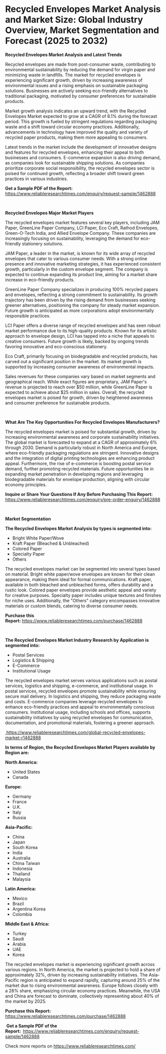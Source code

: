 <p><h1>Recycled Envelopes Market Analysis and Market Size: Global Industry Overview, Market Segmentation and Forecast (2025 to 2032)</h1></p><p><strong>Recycled Envelopes Market Analysis and Latest Trends</strong></p>
<p><p>Recycled envelopes are made from post-consumer waste, contributing to environmental sustainability by reducing the demand for virgin paper and minimizing waste in landfills. The market for recycled envelopes is experiencing significant growth, driven by increasing awareness of environmental issues and a rising emphasis on sustainable packaging solutions. Businesses are actively seeking eco-friendly alternatives to traditional packaging, motivated by consumer preferences for sustainable products.</p><p>Market growth analysis indicates an upward trend, with the Recycled Envelopes Market expected to grow at a CAGR of 8.1% during the forecast period. This growth is fueled by stringent regulations regarding packaging waste and a shift toward circular economy practices. Additionally, advancements in technology have improved the quality and variety of recycled paper products, making them more appealing to consumers.</p><p>Latest trends in the market include the development of innovative designs and features for recycled envelopes, enhancing their appeal to both businesses and consumers. E-commerce expansion is also driving demand, as companies look for sustainable shipping solutions. As companies prioritize corporate social responsibility, the recycled envelopes sector is poised for continued growth, reflecting a broader shift toward green practices in various industries.</p></p>
<p><strong>Get a Sample PDF of the Report:&nbsp;</strong> <a href="https://www.reliableresearchtimes.com/enquiry/request-sample/1462888?utm_campaign=2123&utm_medium=2&utm_source=Github&utm_content=ia&utm_term=07022025&utm_id=recycled-envelopes">https://www.reliableresearchtimes.com/enquiry/request-sample/1462888</a></p>
<p>&nbsp;</p>
<p><strong>Recycled Envelopes Major Market Players</strong></p>
<p><p>The recycled envelopes market features several key players, including JAM Paper, GreenLine Paper Company, LCI Paper, Eco Craft, Rathod Envelopes, Green-O-Tech India, and Allied Envelope Company. These companies are increasingly focusing on sustainability, leveraging the demand for eco-friendly stationery solutions.</p><p>JAM Paper, a leader in the market, is known for its wide array of recycled envelopes that cater to various consumer needs. With a strong online presence and innovative marketing strategies, it has experienced consistent growth, particularly in the custom envelope segment. The company is expected to continue expanding its product line, aiming for a market share increase in eco-friendly products.</p><p>GreenLine Paper Company specializes in producing 100% recycled papers and envelopes, reflecting a strong commitment to sustainability. Its growth trajectory has been driven by the rising demand from businesses seeking greener alternatives, positioning the company for steady market expansion. Future growth is anticipated as more corporations adopt environmentally responsible practices.</p><p>LCI Paper offers a diverse range of recycled envelopes and has seen robust market performance due to its high-quality products. Known for its artistic approach to envelope design, LCI has tapped into a niche that appeals to creative consumers. Future growth is likely, backed by ongoing trends favoring innovative and eco-conscious stationery.</p><p>Eco Craft, primarily focusing on biodegradable and recycled products, has carved out a significant position in the market. Its market growth is supported by increasing consumer awareness of environmental impacts.</p><p>Sales revenues for these companies vary based on market segments and geographical reach. While exact figures are proprietary, JAM Paper's revenue is projected to reach over $50 million, while GreenLine Paper is expected to achieve about $25 million in sales. Overall, the recycled envelopes market is poised for growth, driven by heightened awareness and consumer preference for sustainable products.</p></p>
<p>&nbsp;</p>
<p><strong>What Are The Key Opportunities For Recycled Envelopes Manufacturers?</strong></p>
<p><p>The recycled envelopes market is poised for substantial growth, driven by increasing environmental awareness and corporate sustainability initiatives. The global market is forecasted to expand at a CAGR of approximately 6% through 2030. Demand is particularly robust in North America and Europe, where eco-friendly packaging regulations are stringent. Innovative designs and the integration of digital printing technologies are enhancing product appeal. Furthermore, the rise of e-commerce is boosting postal service demand, further promoting recycled materials. Future opportunities lie in expanding market penetration in developing regions and leveraging biodegradable materials for envelope production, aligning with circular economy principles.</p></p>
<p><strong>Inquire or Share Your Questions If Any Before Purchasing This Report:</strong> <a href="https://www.reliableresearchtimes.com/enquiry/pre-order-enquiry/1462888?utm_campaign=2123&utm_medium=2&utm_source=Github&utm_content=ia&utm_term=07022025&utm_id=recycled-envelopes">https://www.reliableresearchtimes.com/enquiry/pre-order-enquiry/1462888</a></p>
<p>&nbsp;</p>
<p><strong>Market Segmentation</strong></p>
<p><strong>The Recycled Envelopes Market Analysis by types is segmented into:</strong></p>
<p><ul><li>Bright White Paper/Wove</li><li>Kraft Paper (Bleached & Unbleached)</li><li>Colored Paper</li><li>Specialty Paper</li><li>Others</li></ul></p>
<p><p>The recycled envelopes market can be segmented into several types based on material. Bright white paper/wove envelopes are known for their clean appearance, making them ideal for formal communications. Kraft paper, available in both bleached and unbleached forms, offers durability and a rustic look. Colored paper envelopes provide aesthetic appeal and variety for creative purposes. Specialty paper includes unique textures and finishes for niche uses. Additionally, the "Others" category encompasses innovative materials or custom blends, catering to diverse consumer needs.</p></p>
<p><strong>Purchase this Report:&nbsp;</strong><a href="https://www.reliableresearchtimes.com/purchase/1462888?utm_campaign=2123&utm_medium=2&utm_source=Github&utm_content=ia&utm_term=07022025&utm_id=recycled-envelopes">https://www.reliableresearchtimes.com/purchase/1462888</a></p>
<p>&nbsp;</p>
<p><strong>The Recycled Envelopes Market Industry Research by Application is segmented into:</strong></p>
<p><ul><li>Postal Services</li><li>Logistics & Shipping</li><li>E-Commerce</li><li>Institutional Usage</li></ul></p>
<p><p>The recycled envelopes market serves various applications such as postal services, logistics and shipping, e-commerce, and institutional usage. In postal services, recycled envelopes promote sustainability while ensuring secure mail delivery. In logistics and shipping, they reduce packaging waste and costs. E-commerce companies leverage recycled envelopes to enhance eco-friendly practices and appeal to environmentally conscious consumers. Institutional usage, including schools and offices, supports sustainability initiatives by using recycled envelopes for communication, documentation, and promotional materials, fostering a greener approach.</p></p>
<p><a href="https://www.reliableresearchtimes.com/global-recycled-envelopes-market-r1462888?utm_campaign=2123&utm_medium=2&utm_source=Github&utm_content=ia&utm_term=07022025&utm_id=recycled-envelopes">&nbsp;https://www.reliableresearchtimes.com/global-recycled-envelopes-market-r1462888</a></p>
<p><strong>In terms of Region, the Recycled Envelopes Market Players available by Region are:</strong></p>
<p>
    <p> <strong> North America: </strong>
        <ul>
            <li>United States</li>
            <li>Canada</li>
        </ul>
        </p> 
    <p> <strong> Europe: </strong>
        <ul>
            <li>Germany</li>
            <li>France</li>
            <li>U.K.</li>
            <li>Italy</li>
            <li>Russia</li>
        </ul>
        </p> 
    <p> <strong> Asia-Pacific: </strong>
        <ul>
            <li>China</li>
            <li>Japan</li>
            <li>South Korea</li>
            <li>India</li>
            <li>Australia</li>
            <li>China Taiwan</li>
            <li>Indonesia</li>
            <li>Thailand</li>
            <li>Malaysia</li>
        </ul>
        </p> 
    <p> <strong> Latin America: </strong>
        <ul>
            <li>Mexico</li>
            <li>Brazil</li>
            <li>Argentina Korea</li>
            <li>Colombia</li>
        </ul>
        </p> 
    <p> <strong> Middle East & Africa: </strong>
        <ul>
            <li>Turkey</li>
            <li>Saudi</li>
            <li>Arabia</li>
            <li>UAE</li>
            <li>Korea</li>
        </ul>
    </p>
    </p>
<p><p>The recycled envelopes market is experiencing significant growth across various regions. In North America, the market is projected to hold a share of approximately 32%, driven by increasing sustainability initiatives. The Asia-Pacific region is anticipated to expand rapidly, capturing around 25% of the market due to rising environmental awareness. Europe follows closely with a 28% share, emphasizing circular economy practices. Meanwhile, the USA and China are forecast to dominate, collectively representing about 40% of the market by 2025.</p></p>
<p><strong>Purchase this Report: </strong><a href="https://www.reliableresearchtimes.com/purchase/1462888?utm_campaign=2123&utm_medium=2&utm_source=Github&utm_content=ia&utm_term=07022025&utm_id=recycled-envelopes">https://www.reliableresearchtimes.com/purchase/1462888</a></p>
<p>&nbsp;<strong>Get a Sample PDF of the Report:&nbsp;&nbsp;</strong><a href="https://www.reliableresearchtimes.com/enquiry/request-sample/1462888?utm_campaign=2123&utm_medium=2&utm_source=Github&utm_content=ia&utm_term=07022025&utm_id=recycled-envelopes">https://www.reliableresearchtimes.com/enquiry/request-sample/1462888</a></p>
<p><strong></strong></p>
<p>Check more reports on <a href="https://www.reliableresearchtimes.com/?utm_campaign=2123&utm_medium=2&utm_source=Github&utm_content=ia&utm_term=07022025&utm_id=recycled-envelopes">https://www.reliableresearchtimes.com/</a></p>